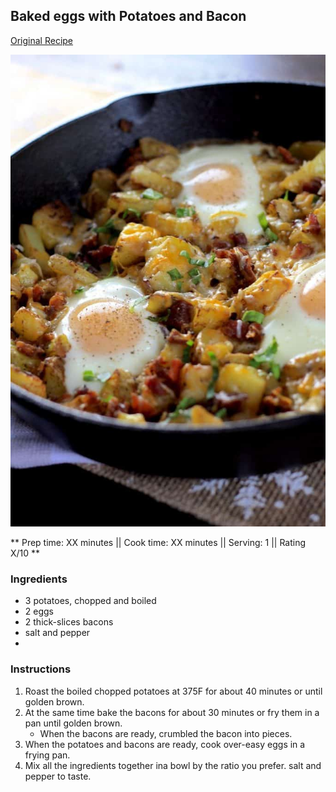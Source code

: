 ## Baked eggs with Potatoes and Bacon

[Original Recipe](https://laughingspatula.com/skillet-baked-eggs-with-potatoes-bacon/)

![Picture](../img/potatoes_eggs_bowl.jpg)

** Prep time: XX minutes || Cook time: XX minutes || Serving: 1 || Rating X/10 **

### Ingredients

- 3 potatoes, chopped and boiled
- 2 eggs
- 2 thick-slices bacons
- salt and pepper
- 

### Instructions

1. Roast the boiled chopped potatoes at 375F for about 40 minutes or until golden brown. 
2. At the same time bake the bacons for about 30 minutes or fry them in a pan until golden brown. 
	- When the bacons are ready, crumbled the bacon into pieces.
3. When the potatoes and bacons are ready, cook over-easy eggs in a frying pan. 
4. Mix all the ingredients together ina bowl by the ratio you prefer. salt and pepper to taste. 

